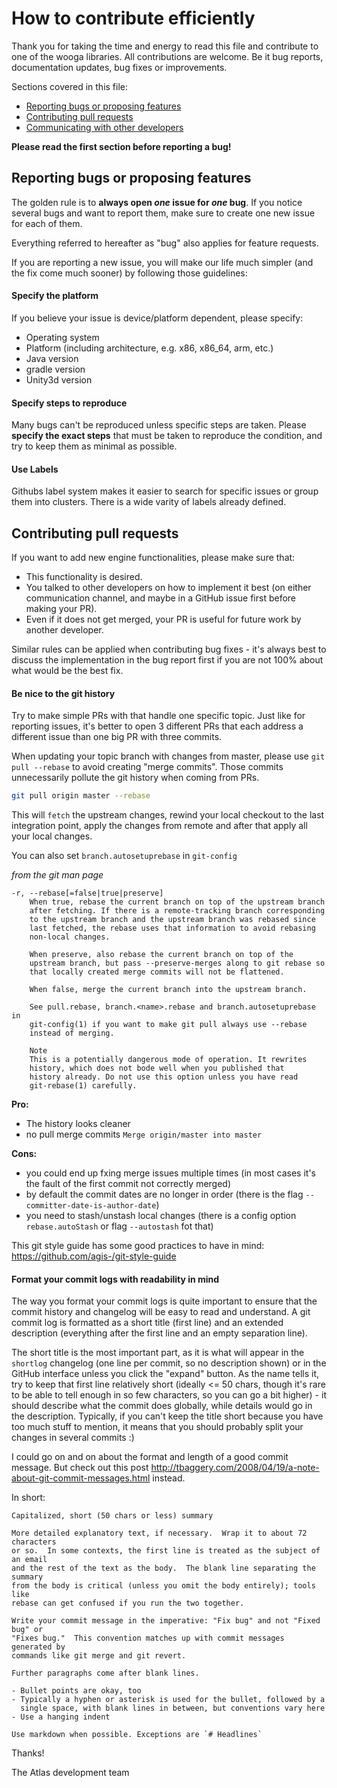 # How to contribute efficiently

Thank you for taking the time and energy to read this file and contribute to one of the wooga libraries. All contributions are welcome. Be it bug reports, documentation updates, bug fixes or improvements. 

Sections covered in this file:

* [Reporting bugs or proposing features](#reporting-bugs-or-proposing-features)
* [Contributing pull requests](#contributing-pull-requests)
* [Communicating with other developers](#communicating-with--other-developers)

**Please read the first section before reporting a bug!**

## Reporting bugs or proposing features

The golden rule is to **always open *one* issue for *one* bug**. If you notice several bugs and want to report them, make sure to create one new issue for each of them.

Everything referred to hereafter as "bug" also applies for feature requests.

If you are reporting a new issue, you will make our life much simpler (and the fix come much sooner) by following those guidelines:

#### Specify the platform

If you believe your issue is device/platform dependent, please specify:

* Operating system
* Platform (including architecture, e.g. x86, x86_64, arm, etc.)
* Java version
* gradle version
* Unity3d version

#### Specify steps to reproduce

Many bugs can't be reproduced unless specific steps are taken. Please **specify the exact steps** that must be taken to reproduce the condition, and try to keep them as minimal as possible.

#### Use Labels

Githubs label system makes it easier to search for specific issues or group them into clusters. There is a wide varity of labels already defined. 

## Contributing pull requests

If you want to add new engine functionalities, please make sure that:

* This functionality is desired.
* You talked to other developers on how to implement it best (on either communication channel, and maybe in a GitHub issue first before making your PR).
* Even if it does not get merged, your PR is useful for future work by another developer.

Similar rules can be applied when contributing bug fixes - it's always best to discuss the implementation in the bug report first if you are not 100% about what would be the best fix.

#### Be nice to the git history

Try to make simple PRs with that handle one specific topic. Just like for reporting issues, it's better to open 3 different PRs that each address a different issue than one big PR with three commits.

When updating your topic branch with changes from master, please use `git pull --rebase` to avoid creating "merge commits". Those commits unnecessarily pollute the git history when coming from PRs.

```bash
git pull origin master --rebase
```

This will `fetch` the upstream changes, rewind your local checkout to the last integration point, apply the changes from remote and after that apply all your local changes.

You can also set `branch.autosetuprebase` in `git-config`

_from the git man page_
```man
-r, --rebase[=false|true|preserve]
    When true, rebase the current branch on top of the upstream branch
    after fetching. If there is a remote-tracking branch corresponding
    to the upstream branch and the upstream branch was rebased since
    last fetched, the rebase uses that information to avoid rebasing
    non-local changes.

    When preserve, also rebase the current branch on top of the
    upstream branch, but pass --preserve-merges along to git rebase so
    that locally created merge commits will not be flattened.

    When false, merge the current branch into the upstream branch.

    See pull.rebase, branch.<name>.rebase and branch.autosetuprebase in
    git-config(1) if you want to make git pull always use --rebase
    instead of merging.

    Note
    This is a potentially dangerous mode of operation. It rewrites
    history, which does not bode well when you published that
    history already. Do not use this option unless you have read
    git-rebase(1) carefully.
```

**Pro:**
- The history looks cleaner
- no pull merge commits `Merge origin/master into master`

**Cons:**
- you could end up fxing merge issues multiple times (in most cases it's the fault of the first commit not correctly merged) 
- by default the commit dates are no longer in order (there is the flag `--committer-date-is-author-date`)
- you need to stash/unstash local changes (there is a config option `rebase.autoStash` or flag `--autostash` fot that)

This git style guide has some good practices to have in mind: <https://github.com/agis-/git-style-guide>

#### Format your commit logs with readability in mind

The way you format your commit logs is quite important to ensure that the commit history and changelog will be easy to read and understand. A git commit log is formatted as a short title (first line) and an extended description (everything after the first line and an empty separation line).

The short title is the most important part, as it is what will appear in the `shortlog` changelog (one line per commit, so no description shown) or in the GitHub interface unless you click the "expand" button. As the name tells it, try to keep that first line relatively short (ideally <= 50 chars, though it's rare to be able to tell enough in so few characters, so you can go a bit higher) - it should describe what the commit does globally, while details would go in the description. Typically, if you can't keep the title short because you have too much stuff to mention, it means that you should probably split your changes in several commits :)

I could go on and on about the format and length of a good commit message. But check out this post <http://tbaggery.com/2008/04/19/a-note-about-git-commit-messages.html> instead.

In short:

```plain
Capitalized, short (50 chars or less) summary

More detailed explanatory text, if necessary.  Wrap it to about 72 characters
or so.  In some contexts, the first line is treated as the subject of an email
and the rest of the text as the body.  The blank line separating the summary
from the body is critical (unless you omit the body entirely); tools like
rebase can get confused if you run the two together.

Write your commit message in the imperative: "Fix bug" and not "Fixed bug" or 
"Fixes bug."  This convention matches up with commit messages generated by 
commands like git merge and git revert.

Further paragraphs come after blank lines.

- Bullet points are okay, too
- Typically a hyphen or asterisk is used for the bullet, followed by a 
  single space, with blank lines in between, but conventions vary here
- Use a hanging indent

Use markdown when possible. Exceptions are `# Headlines` 
```

Thanks!

The Atlas development team
